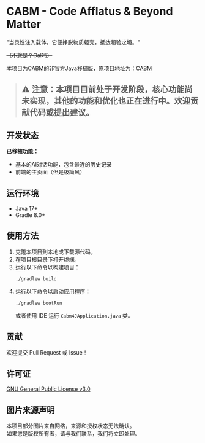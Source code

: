 # CABM - Code Afflatus & Beyond Matter

"当灵性注入载体，它便挣脱物质躯壳，抵达超验之境。"

~~（不就是个Gal吗）~~

本项目为CABM的非官方Java移植版，原项目地址为：[CABM](https://github.com/xhc2008/CABM)
> ## **⚠️ 注意：本项目目前处于开发阶段，核心功能尚未实现，其他的功能和优化也正在进行中。欢迎贡献代码或提出建议。**

## 开发状态

**已移植功能：**
- 基本的AI对话功能，包含最近的历史记录
- 前端的主页面（但是极简风）

## 运行环境
- Java 17+
- Gradle 8.0+

## 使用方法
1. 克隆本项目到本地或下载源代码。
2. 在项目根目录下打开终端。
3. 运行以下命令以构建项目：
   ```bash
   ./gradlew build
   ```
4. 运行以下命令以启动应用程序：
   ```bash
   ./gradlew bootRun
   ```
   或者使用 IDE 运行 `Cabm4JApplication.java` 类。

## 贡献

欢迎提交 Pull Request 或 Issue！  

## 许可证

[GNU General Public License v3.0](LICENSE)

## 图片来源声明
本项目部分图片来自网络，来源和授权状态无法确认。  
如果您是版权所有者，请与我们联系，我们将立即处理。